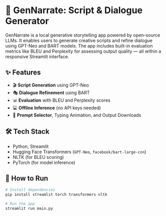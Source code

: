 # 🧠 GenNarrate: Script & Dialogue Generator

GenNarrate is a local generative storytelling app powered by open-source LLMs. It enables users to generate creative scripts and refine dialogue using GPT-Neo and BART models. The app includes built-in evaluation metrics like BLEU and Perplexity for assessing output quality — all within a responsive Streamlit interface.

## ✨ Features

- 🎬 **Script Generation** using GPT-Neo
- 🎭 **Dialogue Refinement** using BART
- 📊 **Evaluation** with BLEU and Perplexity scores
- 💻 **Offline Inference** (no API keys needed)
- 🧪 **Prompt Selector**, Typing Animation, and Output Downloads

## 🛠 Tech Stack

- Python, Streamlit
- Hugging Face Transformers (`GPT-Neo`, `facebook/bart-large-cnn`)
- NLTK (for BLEU scoring)
- PyTorch (for model inference)

## 🚀 How to Run

```bash
# Install dependencies
pip install streamlit torch transformers nltk

# Run the app
streamlit run main.py
